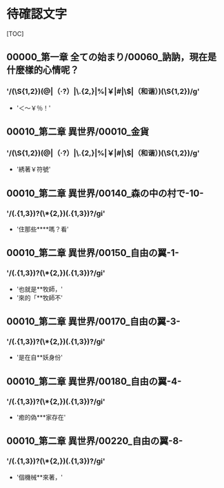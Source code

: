 # 待確認文字

[TOC]

## 00000_第一章 全ての始まり/00060_訥訥，現在是什麼樣的心情呢？

### '/(\\S{1,2})(@|（·?）|\\.{2,}|%|￥|#|\\$|（和谐）)(\\S{1,2})/g'

- '＜～￥％！'


## 00010_第二章 異世界/00010_金貨

### '/(\\S{1,2})(@|（·?）|\\.{2,}|%|￥|#|\\$|（和谐）)(\\S{1,2})/g'

- '綉著￥符號'


## 00010_第二章 異世界/00140_森の中の村で-10-

### '/(.{1,3})?(\\*{2,})(.{1,3})?/gi'

- '住那些****嗎？看'


## 00010_第二章 異世界/00150_自由の翼-1-

### '/(.{1,3})?(\\*{2,})(.{1,3})?/gi'

- '也就是**牧師，'
- '來的「**牧師不'


## 00010_第二章 異世界/00170_自由の翼-3-

### '/(.{1,3})?(\\*{2,})(.{1,3})?/gi'

- '是在自**妖身份'


## 00010_第二章 異世界/00180_自由の翼-4-

### '/(.{1,3})?(\\*{2,})(.{1,3})?/gi'

- '癒的偽***家存在'


## 00010_第二章 異世界/00220_自由の翼-8-

### '/(.{1,3})?(\\*{2,})(.{1,3})?/gi'

- '個機械**來著，'
